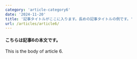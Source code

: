 ```yaml
---
category: 'article-category6'
date: '2024-11-20'
title: '記事タイトルがここに入ります。長めの記事タイトルの例です。'
url: /articles/article6/
---
```


#### こちらは記事6の本文です。

This is the body of article 6.
